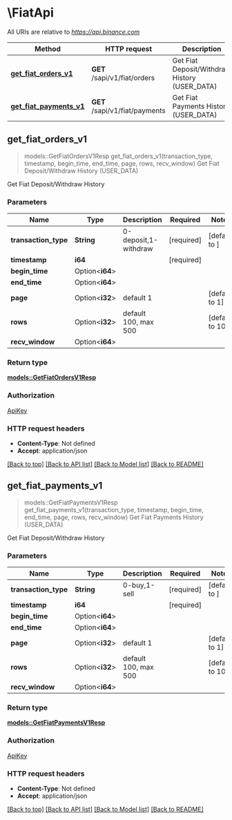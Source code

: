 # \FiatApi

All URIs are relative to *https://api.binance.com*

Method | HTTP request | Description
------------- | ------------- | -------------
[**get_fiat_orders_v1**](FiatApi.md#get_fiat_orders_v1) | **GET** /sapi/v1/fiat/orders | Get Fiat Deposit/Withdraw History (USER_DATA)
[**get_fiat_payments_v1**](FiatApi.md#get_fiat_payments_v1) | **GET** /sapi/v1/fiat/payments | Get Fiat Payments History (USER_DATA)



## get_fiat_orders_v1

> models::GetFiatOrdersV1Resp get_fiat_orders_v1(transaction_type, timestamp, begin_time, end_time, page, rows, recv_window)
Get Fiat Deposit/Withdraw History (USER_DATA)

Get Fiat Deposit/Withdraw History

### Parameters


Name | Type | Description  | Required | Notes
------------- | ------------- | ------------- | ------------- | -------------
**transaction_type** | **String** | 0-deposit,1-withdraw | [required] |[default to ]
**timestamp** | **i64** |  | [required] |
**begin_time** | Option<**i64**> |  |  |
**end_time** | Option<**i64**> |  |  |
**page** | Option<**i32**> | default 1 |  |[default to 1]
**rows** | Option<**i32**> | default 100, max 500 |  |[default to 100]
**recv_window** | Option<**i64**> |  |  |

### Return type

[**models::GetFiatOrdersV1Resp**](GetFiatOrdersV1Resp.md)

### Authorization

[ApiKey](../README.md#ApiKey)

### HTTP request headers

- **Content-Type**: Not defined
- **Accept**: application/json

[[Back to top]](#) [[Back to API list]](../README.md#documentation-for-api-endpoints) [[Back to Model list]](../README.md#documentation-for-models) [[Back to README]](../README.md)


## get_fiat_payments_v1

> models::GetFiatPaymentsV1Resp get_fiat_payments_v1(transaction_type, timestamp, begin_time, end_time, page, rows, recv_window)
Get Fiat Payments History (USER_DATA)

Get Fiat Deposit/Withdraw History

### Parameters


Name | Type | Description  | Required | Notes
------------- | ------------- | ------------- | ------------- | -------------
**transaction_type** | **String** | 0-buy,1-sell | [required] |[default to ]
**timestamp** | **i64** |  | [required] |
**begin_time** | Option<**i64**> |  |  |
**end_time** | Option<**i64**> |  |  |
**page** | Option<**i32**> | default 1 |  |[default to 1]
**rows** | Option<**i32**> | default 100, max 500 |  |[default to 100]
**recv_window** | Option<**i64**> |  |  |

### Return type

[**models::GetFiatPaymentsV1Resp**](GetFiatPaymentsV1Resp.md)

### Authorization

[ApiKey](../README.md#ApiKey)

### HTTP request headers

- **Content-Type**: Not defined
- **Accept**: application/json

[[Back to top]](#) [[Back to API list]](../README.md#documentation-for-api-endpoints) [[Back to Model list]](../README.md#documentation-for-models) [[Back to README]](../README.md)

